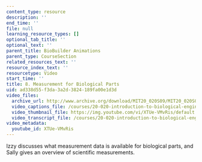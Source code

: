 ```yaml
---
content_type: resource
description: ''
end_time: ''
file: null
learning_resource_types: []
optional_tab_title: ''
optional_text: ''
parent_title: BioBuilder Animations
parent_type: CourseSection
related_resources_text: ''
resource_index_text: ''
resourcetype: Video
start_time: ''
title: 8. Measurement for Biological Parts
uid: ad338d55-f3da-3a2d-3824-189fa00e1d3d
video_files:
  archive_url: http://www.archive.org/download/MIT20_020S09/MIT20_020S09_measurement.mp4
  video_captions_file: /courses/20-020-introduction-to-biological-engineering-design-spring-2009/506a06515e665273a51072e1f41ac4ab_XTUe-VMvRis.vtt
  video_thumbnail_file: https://img.youtube.com/vi/XTUe-VMvRis/default.jpg
  video_transcript_file: /courses/20-020-introduction-to-biological-engineering-design-spring-2009/72f26b3d80fd48824db85e489060df65_XTUe-VMvRis.pdf
video_metadata:
  youtube_id: XTUe-VMvRis
---
```


Izzy discusses what measurement data is available for biological parts, and Sally gives an overview of scientific measurements.